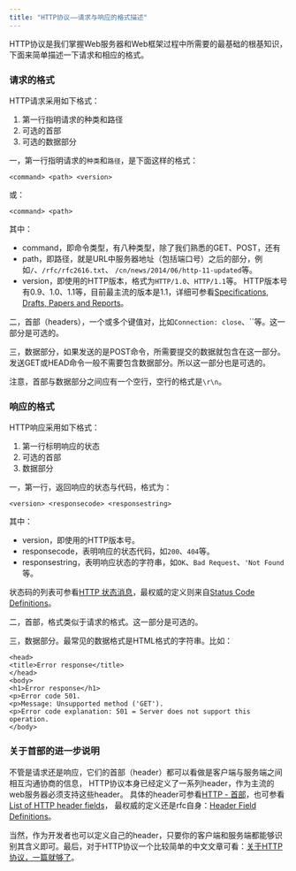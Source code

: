 ```yaml
---
title: "HTTP协议——请求与响应的格式描述"
---
```


HTTP协议是我们掌握Web服务器和Web框架过程中所需要的最基础的根基知识，下面来简单描述一下请求和相应的格式。

### 请求的格式

HTTP请求采用如下格式：

1. 第一行指明请求的种类和路径
2. 可选的首部
3. 可选的数据部分


一，第一行指明请求的`种类`和`路径`，是下面这样的格式：

    <command> <path> <version>

或：

    <command> <path>

其中：

* command，即命令类型，有八种类型，除了我们熟悉的GET、POST，还有
* path，即路径，就是URL中服务器地址（包括端口号）之后的部分，例如`/`、`/rfc/rfc2616.txt`、
    `/cn/news/2014/06/http-11-updated`等。
* version，即使用的HTTP版本，格式为`HTTP/1.0`、`HTTP/1.1`等。
HTTP版本号有0.9、1.0、1.1等，目前最主流的版本是1.1，详细可参看[Specifications, Drafts, Papers and Reports]。

二，首部（headers），一个或多个键值对，比如`Connection: close`、``等。这一部分是可选的。

三，数据部分，如果发送的是POST命令，所需要提交的数据就包含在这一部分。
发送GET或HEAD命令一般不需要包含数据部分。所以这一部分也是可选的。

注意，首部与数据部分之间应有一个空行，空行的格式是`\r\n`。

### 响应的格式

HTTP响应采用如下格式：

1. 第一行标明响应的状态
2. 可选的首部
3. 数据部分


一，第一行，返回响应的状态与代码，格式为：

    <version> <responsecode> <responsestring>

其中：

* version，即使用的HTTP版本号。
* responsecode，表明响应的状态代码，如`200`、`404`等。
* responsestring，表明响应状态的字符串，如`OK`、`Bad Request`、`'Not Found`等。

状态码的列表可参看[HTTP 状态消息]，最权威的定义则来自[Status Code Definitions]。

二，首部，格式类似于请求的格式。这一部分是可选的。

三，数据部分。最常见的数据格式是HTML格式的字符串。比如：

    <head>
    <title>Error response</title>
    </head>
    <body>
    <h1>Error response</h1>
    <p>Error code 501.
    <p>Message: Unsupported method ('GET').
    <p>Error code explanation: 501 = Server does not support this operation.
    </body>
    
### 关于首部的进一步说明

不管是请求还是响应，它们的首部（header）都可以看做是客户端与服务端之间相互沟通协商的信息，
HTTP协议本身已经定义了一系列header，作为主流的web服务器必须支持这些header。
具体的header可参看[HTTP - 首部]，也可参看[List of HTTP header fields]，
最权威的定义还是rfc自身：[Header Field Definitions]。

当然，作为开发者也可以定义自己的header，只要你的客户端和服务端都能够识别其含义即可。最后，对于HTTP协议一个比较简单的中文文章可看：[关于HTTP协议，一篇就够了]。


[HTTP 状态消息]: http://www.w3school.com.cn/tags/html_ref_httpmessages.asp
[Status Code Definitions]: https://www.w3.org/Protocols/rfc2616/rfc2616-sec10.html
[Specifications, Drafts, Papers and Reports]: https://www.w3.org/Protocols/

[HTTP - 首部]: http://www.cnblogs.com/huey/p/4489552.html
[List of HTTP header fields]: https://en.wikipedia.org/wiki/List_of_HTTP_header_fields
[Header Field Definitions]: https://www.w3.org/Protocols/rfc2616/rfc2616-sec14.html

[关于HTTP协议，一篇就够了]: http://www.cnblogs.com/ranyonsue/p/5984001.html


